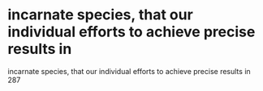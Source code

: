 # incarnate species, that our individual efforts to achieve precise results in

incarnate species, that our individual efforts to achieve precise results in
287